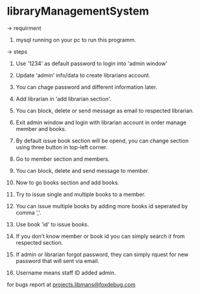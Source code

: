 # libraryManagementSystem

-> requirment
  1. mysql running on your pc to run this programm.
  
-> steps
  1. Use '1234' as default password to login into 'admin window'
  2. Update 'admin' info/data to create librarians account.
  3. You can chage password and different information later.
  4. Add librarian in 'add librarian section'.
  5. You can block, delete or send message as email to respected librarian.
  
  6. Exit admin window and login with librarian account in order manage member and books.
  7. By default issue book section will be opend, you can change section using three button in top-left corner.
  8. Go to member section and members.
  9. You can block, delete and send message to member.
  10. Now to go books section and add books.
  11. Try to issue single and multiple books to a member.
  12. You can issue multiple books by adding more books id seperated by comma ','.
  13. Use book 'id' to issue books.
  
  14. If you don't know member or book id you can simply search it from respected section.
  15. If admin or librarian forgot password, they can simply rquest for new password that will sent via email.
  
  16. Username means staff ID added admin.
  
for bugs report at projects.libmans@foxdebug.com
